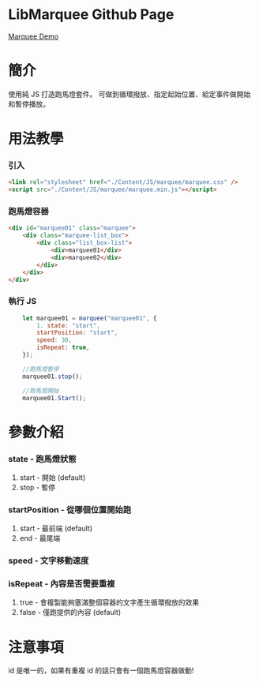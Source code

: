 # LibMarquee Github Page
[Marquee Demo](https://jerrybull.github.io/LibMarquee/ "link")

# 簡介
使用純 JS 打造跑馬燈套件。
可做到循環撥放、指定起始位置、給定事件做開始和暫停播放。

# 用法教學
### 引入
```html
<link rel="stylesheet" href="./Content/JS/marquee/marquee.css" />
<script src="./Content/JS/marquee/marquee.min.js"></script>
```

### 跑馬燈容器
```html
<div id="marquee01" class="marquee">
    <div class="marquee-list_box">
        <div class="list_box-list">
            <div>marquee01</div>
            <div>marquee02</div>
        </div>
    </div>
</div>
```

### 執行 JS
```javascript
    let marquee01 = marquee("marquee01", {
        1. state: "start",
        startPosition: "start",
        speed: 30,
        isRepeat: true,
    });

    //跑馬燈暫停
    marquee01.stop();

    //跑馬燈開始
    marquee01.Start();
```
# 參數介紹
### state - 跑馬燈狀態
1. start - 開始 (default)
2. stop - 暫停

### startPosition - 從哪個位置開始跑
1. start - 最前端 (default)
2. end - 最尾端

### speed - 文字移動速度

### isRepeat - 內容是否需要重複
1. true - 會複製能夠塞滿整個容器的文字產生循環撥放的效果
2. false - 僅跑提供的內容 (default)

# 注意事項
id 是唯一的，如果有重複 id 的話只會有一個跑馬燈容器做動!